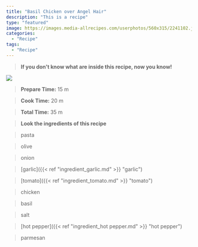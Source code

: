 ```yaml
---
title: "Basil Chicken over Angel Hair"
description: "This is a recipe"
type: "featured"
image: https://images.media-allrecipes.com/userphotos/560x315/2241102.jpg
categories: 
  - "Recipe"
tags: 
  - "Recipe"
---
```



>**If you don't know what are inside this recipe, now you know!**

![](../images/Recipes-Banner.jpg)
> **Prepare Time:** 15 m


> **Cook Time:** 20 m


> **Total Time:** 35 m

> **Look the ingredients of this recipe**

> pasta

> olive

> onion

> [garlic]({{< ref "ingredient_garlic.md" >}} "garlic")

> [tomato]({{< ref "ingredient_tomato.md" >}} "tomato")

> chicken

> basil

> salt

> [hot pepper]({{< ref "ingredient_hot pepper.md" >}} "hot pepper")

> parmesan

